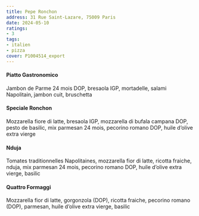 ```yaml
---
title: Pepe Ronchon
address: 31 Rue Saint-Lazare, 75009 Paris
date: 2024-05-10
ratings:
- 3
tags:
- italien
- pizza
cover: P1004514_export
---
```


#### Piatto Gastronomico
Jambon de Parme 24 mois DOP, bresaola IGP, mortadelle, salami Napolitain, jambon cuit, bruschetta

#### Speciale Ronchon
Mozzarella fiore di latte, bresaola IGP, mozzarella di bufala campana DOP, pesto de basilic, mix parmesan 24 mois, pecorino romano DOP, huile d’olive extra vierge

#### Nduja
Tomates traditionnelles Napolitaines, mozzarella fior di latte, ricotta fraiche, nduja, mix parmesan 24 mois, pecorino romano DOP, huile d’olive extra vierge, basilic

#### Quattro Formaggi
Mozzarella fior di latte, gorgonzola (DOP), ricotta fraiche, pecorino romano (DOP), parmesan, huile d’olive extra vierge, basilic